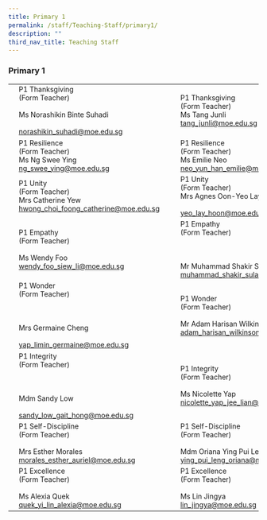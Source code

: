 ```yaml
---
title: Primary 1
permalink: /staff/Teaching-Staff/primary1/
description: ""
third_nav_title: Teaching Staff
---
```

### Primary 1

|  	|  	|  	|  	|  	|
|---	|---	|---	|---	|---	|
| <img src="/images/ft1.png" style="width:280%"> 	| P1 Thanksgiving<br>(Form Teacher)<br><br>Ms Norashikin Binte Suhadi<br><br>norashikin_suhadi@moe.edu.sg 	|   	|<img src="/images/ft2.png" style="width:280%"> 	| P1 Thanksgiving<br>(Form Teacher)<br>Ms Tang Junli<br>tang_junli@moe.edu.sg 	|
| <img src="/images/ft3.png" style="width:280%"> 	| P1 Resilience<br>(Form Teacher)<br>Ms Ng Swee Ying<br>ng_swee_ying@moe.edu.sg 	|   	| <img src="/images/ft4.png" style="width:280%"> 	| P1 Resilience<br>(Form Teacher)<br>Ms Emilie Neo<br>neo_yun_han_emilie@moe.edu.sg 	|
| <img src="/images/ft5.png" style="width:280%"> 	| P1 Unity <br>(Form Teacher)<br>Mrs Catherine Yew<br>hwong_choi_foong_catherine@moe.edu.sg 	|   	| <img src="/images/ft6.png" style="width:280%"> 	| P1 Unity <br>(Form Teacher)<br>Mrs Agnes Oon-Yeo Lay Hoon<br><br>yeo_lay_hoon@moe.edu.sg  	|
| <img src="/images/ft7.png" style="width:280%"> 	| P1 Empathy<br>(Form Teacher)<br><br>Ms Wendy Foo<br>wendy_foo_siew_li@moe.edu.sg<br> 	|   	|<img src="/images/ft8.png" style="width:280%"> 	| P1 Empathy<br>(Form Teacher)<br><br><br><br>Mr Muhammad Shakir Sulaiman<br>muhammad_shakir_sulaiman@moe.edu.sg 	|
| <img src="/images/ft9.png" style="width:280%"> 	| P1 Wonder<br>(Form Teacher)<br><br><br><br>Mrs Germaine Cheng<br><br>yap_limin_germaine@moe.edu.sg 	|   	| <img src="/images/ft10.png" style="width:280%"> 	| P1 Wonder<br>(Form Teacher)<br><br>Mr Adam Harisan Wilkinson<br>adam_harisan_wilkinson@moe.edu.sg 	|
| <img src="/images/ft11.png" style="width:280%"> 	| P1 Integrity<br>(Form Teacher)<br><br><br><br>Mdm Sandy Low<br><br>sandy_low_gait_hong@moe.edu.sg 	|   	|<img src="/images/ft12.png" style="width:280%"> 	| P1 Integrity<br>(Form Teacher)<br><br>Ms Nicolette Yap<br>nicolette_yap_jee_lian@moe.edu.sg 	|
| <img src="/images/ft13.png" style="width:280%"> 	| P1 Self-Discipline<br>(Form Teacher)<br><br>Mrs Esther Morales<br>morales_esther_auriel@moe.edu.sg 	|    	| <img src="/images/ft14.png" style="width:280%"> 	| P1 Self-Discipline<br>(Form Teacher)<br><br>Mdm Oriana Ying Pui Leng<br>ying_pui_leng_oriana@moe.edu.sg 	|
| <img src="/images/ft15.png" style="width:280%">	| P1 Excellence<br>(Form Teacher)<br><br>Ms Alexia Quek<br>quek_yi_lin_alexia@moe.edu.sg 	|   	| <img src="/images/ft16.png" style="width:280%"> 	| P1 Excellence <br>(Form Teacher)<br><br>Ms Lin Jingya<br>lin_jingya@moe.edu.sg 	|